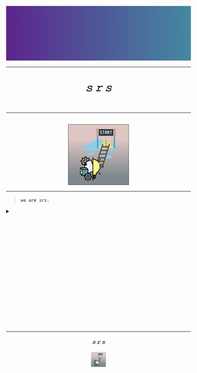 <div align='center'>
  <img src="assets/brand/cover-short.png"/>
  <br/>
  <hr/>
  <h1><i><b>𝚜 𝚛 𝚜</b></i></h1>
  <br/>
  <hr/>
  <br/>
  <img width="33%" src="assets/brand/icon-tight-12x.png"/>
  <br/>
  <hr/>
</div>

> ***`we are srs.`***

<details closed>
<summary></summary>
<br>
  <h5><b><i><u>srs.</u></i></b></h5>
</details>

<br/>
<br/>
<br/>
<br/>
<br/>
<br/>
<br/>
<br/>
<br/>
<br/>
<br/>
<br/>
<br/>
<br/>
<br/>
<br/>
<br/>
<br/>

---

<div align='center'>
  <h4><i><b>𝚜 𝚛 𝚜</b></i></h4>
  <img width="8%" src="assets/brand/icon-tight.png"/>
</div>
